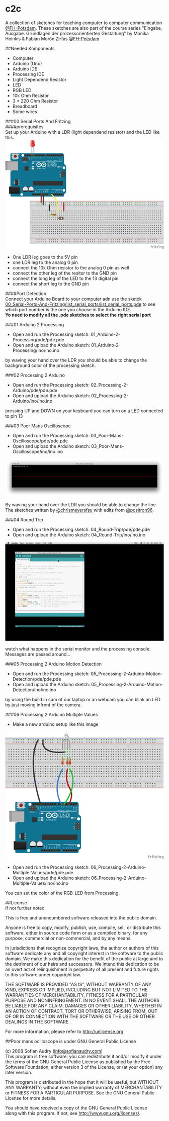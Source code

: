c2c
===

A collection of sketches for teaching computer to computer communication [@FH-Potsdam](https://github.com/FH-Potsdam).
These sketches are also part of the course series "Eingabe, Ausgabe. Grundlagen der prozessorientierten Gestaltung" by Monika Hoinkis & Fabian Morón Zirfas [@FH-Potsdam](https://github.com/FH-Potsdam)


##Needed Komponents  

- Computer  
- Arduino (Uno)  
- Arduino IDE  
- Processing IDE  
- Light Dependend Resistor  
- LED  
- RGB LED  
- 10k Ohm Resistor  
- 3 * 220 Ohm Resistor  
- Breadboard  
- Some wires  

###00 Serial Ports And Fritzing  
####prerequisites  
Set up your Arduino with a LDR (light dependend resistor) and the LED like this.  
![fritzing-layout](00_Serial-Ports-And-Fritzing/fritzing/fritzing-layout.png)  

- One LDR leg goes to the 5V pin 
- one LDR leg to the analog 0 pin
- connect the 10k Ohm resistor to the analog 0 pin as well
- connect the other leg of the resitor to the GND pin
- connect the long leg of the LED to the 13 digital pin
- connect the short leg to the GND pin


####Port Detection  
Connect your Arduino Board to your computer adn use the sketck [00_Serial-Ports-And-Fritzing/list_serial_ports/list_serial_ports.pde](00_Serial-Ports-And-Fritzing/list_serial_ports/list_serial_ports.pde) to see which port number is the one you choose in the Arduino IDE.  
**Yo need to modify all the .pde sketches to select the right serial port**  

###01 Arduino 2 Processing  

- Open and run the Processing sketch: 01_Arduino-2-Processing/pde/pde.pde  
- Open and upload the Arduino sketch: 01_Arduino-2-Processing/ino/ino.ino   

by waving your hand over the LDR you should be able to change the background color of the processing sketch.  

###02 Processing 2 Arduino

- Open and run the Processing sketch: 02_Processing-2-Arduino/pde/pde.pde  
- Open and upload the Arduino sketch: 02_Processing-2-Arduino/ino/ino.ino   

pressing UP and DOWN on your keyboard you can turn on a LED connected to pin 13  

###03 Poor Mans Oscilloscope

- Open and run the Processing sketch: 03_Poor-Mans-Oscilloscope/pde/pde.pde  
- Open and upload the Arduino sketch: 03_Poor-Mans-Oscilloscope/ino/ino.ino   

![poor mans oscilloscope](03_Poor-Mans-Oscilloscope/poor-mans-oscilloscope.png)  

By waving your hand over the LDR you should be able to change the line.
The sketches written by [@chrismeyersfsu](https://gist.github.com/chrismeyersfsu/3270358) with edits from [@positron96](https://gist.github.com/positron96/7269466).  

###04 Round Trip

- Open and run the Processing sketch: 04_Round-Trip/pde/pde.pde  
- Open and upload the Arduino sketch: 04_Round-Trip/ino/ino.ino  

![serial-monitor](04_Round-Trip/serial-monitor.gif)  

watch what happens in the serial monitor and the processing console. Messages are passed around...

###05 Processing 2 Arduino Motion Detection

- Open and run the Processing sketch: 05_Processing-2-Arduino-Motion-Detection/pde/pde.pde  
- Open and upload the Arduino sketch: 05_Processing-2-Arduino-Motion-Detection/ino/ino.ino  

by using the build in cam of our laptop or an webcam you can blink an LED by just moving infront of the camera.  

###06 Processing 2 Arduino Multiple Values

- Make a new arduino setup like this image  

![fritzing-layout](06_Processing-2-Arduino-Multiple-Values/fritzing/fritzing-layout.png)  

- Open and run the Processing sketch: 06_Processing-2-Arduino-Multiple-Values/pde/pde.pde  
- Open and upload the Arduino sketch: 06_Processing-2-Arduino-Multiple-Values/ino/ino.ino  

You can set the color of the RGB-LED from Processing.


##License  
If not further noted 

This is free and unencumbered software released into the public domain.  

Anyone is free to copy, modify, publish, use, compile, sell, or distribute this software, either in source code form or as a compiled binary, for any purpose, commercial or non-commercial, and by any means.  

In jurisdictions that recognize copyright laws, the author or authors of this software dedicate any and all copyright interest in the software to the public domain. We make this dedication for the benefit of the public at large and to the detriment of our heirs and successors. We intend this dedication to be an overt act of relinquishment in perpetuity of all present and future rights to this software under copyright law.  

THE SOFTWARE IS PROVIDED "AS IS", WITHOUT WARRANTY OF ANY KIND, EXPRESS OR IMPLIED, INCLUDING BUT NOT LIMITED TO THE WARRANTIES OF MERCHANTABILITY, FITNESS FOR A PARTICULAR PURPOSE AND NONINFRINGEMENT. IN NO EVENT SHALL THE AUTHORS BE LIABLE FOR ANY CLAIM, DAMAGES OR OTHER LIABILITY, WHETHER IN AN ACTION OF CONTRACT, TORT OR OTHERWISE, ARISING FROM, OUT OF OR IN CONNECTION WITH THE SOFTWARE OR THE USE OR OTHER DEALINGS IN THE SOFTWARE.  

For more information, please refer to <http://unlicense.org>  


##Poor mans ocilloscope
is under GNU General Public License  

(c) 2008 Sofian Audry (info@sofianaudry.com)  
This program is free software: you can redistribute it and/or modify
it under the terms of the GNU General Public License as published by
the Free Software Foundation, either version 3 of the License, or
(at your option) any later version.  

This program is distributed in the hope that it will be useful,
but WITHOUT ANY WARRANTY; without even the implied warranty of
MERCHANTABILITY or FITNESS FOR A PARTICULAR PURPOSE.  See the
GNU General Public License for more details.  

You should have received a copy of the GNU General Public License  
along with this program.  If not, see <http://www.gnu.org/licenses/>.  

